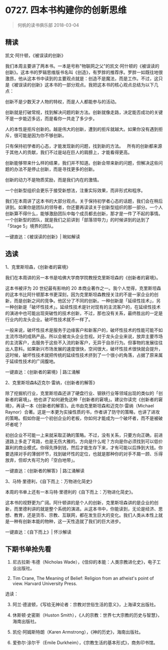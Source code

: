 # 0727. 四本书构建你的创新思维
> 何帆的读书俱乐部
2018-03-04

## 精读

凯文·阿什顿，《被误读的创新》

我们本周主要讲了两本书。一本是号称"物联网之父"的凯文·阿什顿的《被误读的创新》。这本书的罗辑思维版书名叫《创造》，有罗胖的推荐序。罗胖一如既往地很激昂，他从这本书中读到的主要观点就是：创造不是魔法，而是工作。不过，这只是《被误读的创新》这本书的一部分观点。我把这本书的核心观点总结为以下几点：

创新不是少数天才人物的特权，而是人人都能参与的活动。

创新就是打破常规，找到解决问题的新方法。创新就像走路，决定能否成功的关键不是一步能迈多远，而是看你一共走了多少步。

人的本性是拒斥创新的。越是伟大的创新，遭到的拒斥就越大。如果你没有遇到拒斥，很可能是因为你不够创新。

只有保持初学者的心态，才能发现新的问题，找到新的方法。
 
所有的创新都来源于其他人的贡献，我们不过是站在巨人的肩膀上，才能看得更高。

创新能够带来什么样的结果，我们并不知道。创新会带来新的问题，但解决这些问题的办法不是停止创新，而是寻找更多的创新。

创新的动力不是物质奖励，而是我们内在的激情。

一个创新型组织会更乐于接受新想法，注重实际效果，而非形式和程序。

我们在本周讲了这本书的大部分观点。关于保持初学者心态的话题，我们会在稍后讲到。如果你是团队的领导者，你还要再读读关于创新型组织的那一部分。一个人创新算不得什么，能够激励团队中每个成员都去创新，那才是一件了不起的事情。一个创新型的团队，就是我们之前讲到「部落领导力」的时候讲到的达到了「Stage 5」境界的团队。

一键直达：《被误读的创新》| 琬如解读

## 选读

1、克里斯坦森，《创新者的窘境》

我们在本周讲的另一本书是哈佛大学商学院教授克里斯坦森的《创新者的窘境》。

这本书被评为 20 世纪最有影响的 20 本商业著作之一。我个人觉得，克里斯坦森的这本书比阿什顿那本书更深刻，因为克里斯坦森教授关注的不是一家企业的创新，而是创新之间的竞争。他区分了不同的创新。一种创新是「延续性技术」，另一种创新是「破坏性技术」。延续性技术是针对现有的主流客户的，在延续性技术的演进中也可能出现突破性的技术创新，不过，那也没有关系，最终胜出的一定是行业内的龙头企业。破坏性技术就不一样了。

一般来说，破坏性技术是服务于边缘客户和新客户的，破坏性技术的性能可能不如主流市场的成熟产品，所以会被龙头企业忽视。对于龙头企业来说，放弃主要市场的主流客户，去服务于这些不入流的新客户，无异于自杀行为。但事物的发展往往出人意料。如果新兴市场发展的速度很快，空间很大，破坏性技术很快就会提升，这时候，破坏性技术就把传统的延续性技术挤到了一个很小的角落，占据了原来属于延续性技术的广阔腹地。

一键直达：《创新者的窘境》| 路江涌解

2、克里斯坦森&迈克尔·雷纳，《创新者的解答》

除了挖掘机行业，克里斯坦森还讲了硬盘行业、钢铁行业等领域出现的类似的「创新者的窘境」。他也讲了如何避免这种「创新者的窘境」。建议你读完《创新者的窘境》，再读一本《创新者的解答》。此书由克里斯坦森和迈克尔·雷纳（Michael Raynor）合著。这是一本更为实操性质的书，作者讲了防守的策略，也讲了进攻的策略。假如你是一个初创企业的老板，你如何才能成为一个破坏者，而不是被破坏者呢？

初创企业不可能一上来就采取正确的策略。不过，没有关系，只要方向正确，前进道路上多走了弯路，也是无伤大雅的。方向是什么呢？方向是你必须找到可以低价赢利的商业模式。你得先挣到钱，然后才能生存下来，才有可能以后挣到大钱。你要选择对手的薄弱环节，找到破坏性的定位，也就是那种你的对手不屑一顾、乐得放弃，但却大有可为的「空白地带」。

一键直达：《创新者的解答》| 路江涌解读

3、马特·里德利，《自下而上：万物进化简史》

本周的书单上还有一本马特·里德利的《自下而上：万物进化简史》。

这本书的视野更为广阔。阿什顿讲的是个人的创新，克里斯坦森讲的是企业的创新，而里德利讲的就是整个系统的演进。从这本书中，你能读到，无论是经济、思想、教育，还是货币、宗教、互联网，都在发生巨大的变化。我们人类从本性上就是一种有创新本能的物种，这一天性造就了我们的巨大进步。

一键直达：《自下而上》| 怀沙解读

## 下期书单抢先看

1. 尼古拉斯·韦德（Nicholas Wade），《信仰的本能：人类宗教进化史》，电子工业出版社。

2. Tim Crane, The Meaning of Belief: Religion from an atheist's point of view. Harvard University Press.

选读：

3. 阿兰·德波顿，《写给无神论者：宗教对世俗生活的意义》，上海译文出版社。

4. 休斯顿·史密斯（Huston Smith），《人的宗教：世界七大宗教的历史与智慧》，海南出版社。
5. 凯伦·阿姆斯特朗（Karen Armstrong），《神的历史》，海南出版社。
6. 爱弥尔·涂尔干（Emile Durkheim），《宗教生活的基本形式》，商务印书馆。

